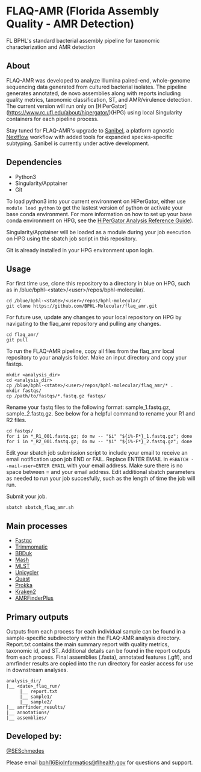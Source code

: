 # FLAQ-AMR (Florida Assembly Quality - AMR Detection)
FL BPHL's standard bacterial assembly pipeline for taxonomic characterization and AMR detection

## About
FLAQ-AMR was developed to analyze Illumina paired-end, whole-genome sequencing data generated from cultured bacterial isolates. The pipeline generates annotated, de novo assemblies along with reports including quality metrics, taxonomic classification, ST, and AMR/virulence detection. The current version will run only on [HiPerGator] (https://www.rc.ufl.edu/about/hipergator/)(HPG) using local Singularity containers for each pipeline process.

Stay tuned for FLAQ-AMR's upgrade to [Sanibel](https://github.com/BPHL-Molecular/Sanibel), a platform agnostic [Nextflow](https://www.nextflow.io/) workflow with added tools for expanded species-specific subtyping. Sanibel is currently under active development.

## Dependencies
- Python3
- Singularity/Apptainer
- Git

To load python3 into your current environment on HiPerGator, either use `module load python` to get the lastest version of python or activate your base conda environment. For more information on how to set up your base conda environment on HPG, see the [HiPerGator Analysis Reference Guide](https://github.com/StaPH-B/southeast-region/tree/master/hipergator)).

Singularity/Apptainer will be loaded as a module during your job execution on HPG using the sbatch job script in this repository. 

Git is already installed in your HPG environment upon login.

## Usage

For first time use, clone this repository to a directory in blue on HPG, such as in /blue/bphl-\<state\>/\<user\>/repos/bphl-molecular/.
```
cd /blue/bphl-<state>/<user>/repos/bphl-molecular/
git clone https://github.com/BPHL-Molecular/flaq_amr.git
```
For future use, update any changes to your local repository on HPG by navigating to the flaq_amr repository and pulling any changes.
```
cd flaq_amr/
git pull
```
To run the FLAQ-AMR pipeline, copy all files from the flaq_amr local repository to your analysis folder. Make an input directory and copy your fastqs.
```
mkdir <analysis_dir>
cd <analysis_dir>
cp /blue/bphl-<state>/<user>/repos/bphl-molecular/flaq_amr/* .
mkdir fastqs/
cp /path/to/fastqs/*.fastq.gz fastqs/
```
Rename your fastq files to the following format: sample_1.fastq.gz, sample_2.fastq.gz. See below for a helpful command to rename your R1 and R2 files.
```
cd fastqs/
for i in *_R1_001.fastq.gz; do mv -- "$i" "${i%-F*}_1.fastq.gz"; done
for i in *_R2_001.fastq.gz; do mv -- "$i" "${i%-F*}_2.fastq.gz"; done
```
Edit your sbatch job submission script to include your email to receive an email notification upon job END or FAIL. Replace ENTER EMAIL in `#SBATCH --mail-user=ENTER EMAIL` with your email address. Make sure there is no space between = and your email address. Edit additional sbatch parameters as needed to run your job succesfully, such as the length of time the job will run.

Submit your job.
```
sbatch sbatch_flaq_amr.sh
```

## Main processes
- [Fastqc](https://github.com/s-andrews/FastQC)
- [Trimmomatic](https://github.com/usadellab/Trimmomatic)
- [BBDuk](https://jgi.doe.gov/data-and-tools/software-tools/bbtools/bb-tools-user-guide/bbduk-guide/)
- [Mash](https://github.com/marbl/Mash)
- [MLST](https://github.com/tseemann/mlst)
- [Unicycler](https://github.com/rrwick/Unicycler)
- [Quast](https://github.com/ablab/quast)
- [Prokka](https://github.com/tseemann/prokka)
- [Kraken2](https://github.com/DerrickWood/kraken2)
- [AMRFinderPlus](https://github.com/ncbi/amr)

## Primary outputs

Outputs from each process for each individual sample can be found in a sample-specific subdirectory within the FLAQ-AMR analysis directory. Report.txt contains the main summary report with quality metrics, taxonomic id, and ST. Additional details can be found in the report outputs from each process. Final assemblies (.fasta), annotated features (.gff), and amrfinder results are copied into the run directory for easier access for use in downstream analyses.

```
analysis_dir/
|__ <date>_flaq_run/
     |__ report.txt
     |__ sample1/
     |__ sample2/
|__ amrfinder_results/
|__ annotations/
|__ assemblies/
```

## Developed by:
[@SESchmedes](https://www.github.com/SESchmedes)<br />

Please email bphl16BioInformatics@flhealth.gov for questions and support.
